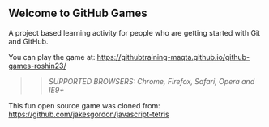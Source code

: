 ## Welcome to GitHub Games

A project based learning activity for people who are getting started with Git and GitHub.

You can play the game at: https://githubtraining-maqta.github.io/github-games-roshin23/

>> _*SUPPORTED BROWSERS*: Chrome, Firefox, Safari, Opera and IE9+_

This fun open source game was cloned from: https://github.com/jakesgordon/javascript-tetris
